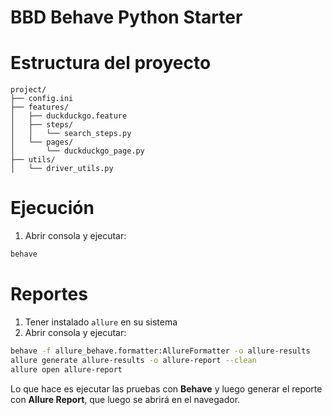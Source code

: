 # BBD Behave Python Starter
# Estructura del proyecto
~~~
project/
├── config.ini
├── features/
│   ├── duckduckgo.feature
│   ├── steps/
│   │   └── search_steps.py
│   └── pages/
│       └── duckduckgo_page.py
├── utils/
│   └── driver_utils.py
~~~

# Ejecución
1. Abrir consola y ejecutar:
~~~bash
behave
~~~

# Reportes
1. Tener instalado `allure` en su sistema
2. Abrir consola y ejecutar:

~~~bash
behave -f allure_behave.formatter:AllureFormatter -o allure-results
allure generate allure-results -o allure-report --clean
allure open allure-report
~~~

Lo que hace es ejecutar las pruebas con __Behave__ y luego generar el reporte con __Allure Report__, que luego se abrirá en el navegador.